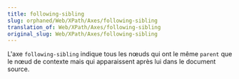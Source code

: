 ```yaml
---
title: following-sibling
slug: orphaned/Web/XPath/Axes/following-sibling
translation_of: Web/XPath/Axes/following-sibling
original_slug: Web/XPath/Axes/following-sibling
---
```


L'axe `following-sibling` indique tous les nœuds qui ont le même `parent` que le nœud de contexte mais qui apparaissent après lui dans le document source.
